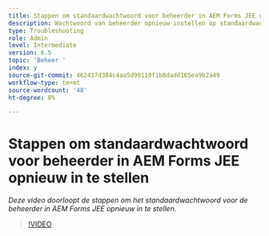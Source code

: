 ```yaml
---
title: Stappen om standaardwachtwoord voor beheerder in AEM Forms JEE opnieuw in te stellen
description: Wachtwoord van beheerder opnieuw instellen op standaardwachtwoord
type: Troubleshooting
role: Admin
level: Intermediate
version: 6.5
topic: 'Beheer '
index: y
source-git-commit: 462417d384c4aa5d99110f1b8dadd165ea9b2a49
workflow-type: tm+mt
source-wordcount: '48'
ht-degree: 0%

---
```



# Stappen om standaardwachtwoord voor beheerder in AEM Forms JEE opnieuw in te stellen

*Deze video doorloopt de stappen om het standaardwachtwoord voor de beheerder in AEM Forms JEE opnieuw in te stellen.*

>[!VIDEO](https://video.tv.adobe.com/v/335541?quality=9&learn=on)